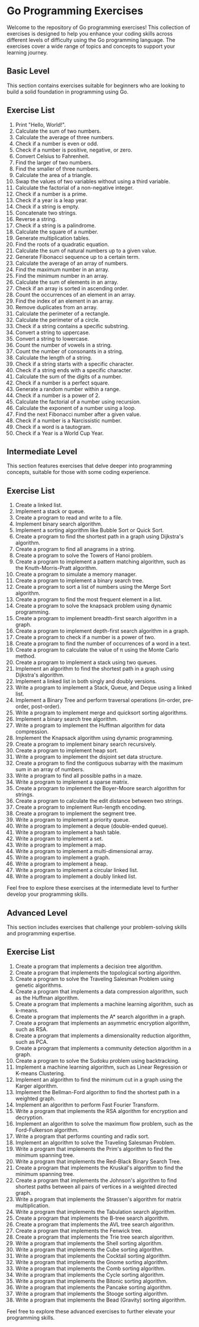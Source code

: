 # Go Programming Exercises

Welcome to the repository of Go programming exercises! This collection of exercises is designed to help you enhance your coding skills across different levels of difficulty using the Go programming language. The exercises cover a wide range of topics and concepts to support your learning journey.

## Basic Level

This section contains exercises suitable for beginners who are looking to build a solid foundation in programming using Go.

## Exercise List

1. Print "Hello, World!".
2. Calculate the sum of two numbers.
3. Calculate the average of three numbers.
4. Check if a number is even or odd.
5. Check if a number is positive, negative, or zero.
6. Convert Celsius to Fahrenheit.
7. Find the larger of two numbers.
8. Find the smaller of three numbers.
9. Calculate the area of a triangle.
10. Swap the values of two variables without using a third variable.
11. Calculate the factorial of a non-negative integer.
12. Check if a number is a prime.
13. Check if a year is a leap year.
14. Check if a string is empty.
15. Concatenate two strings.
16. Reverse a string.
17. Check if a string is a palindrome.
18. Calculate the square of a number.
19. Generate multiplication tables.
20. Find the roots of a quadratic equation.
21. Calculate the sum of natural numbers up to a given value.
22. Generate Fibonacci sequence up to a certain term.
23. Calculate the average of an array of numbers.
24. Find the maximum number in an array.
25. Find the minimum number in an array.
26. Calculate the sum of elements in an array.
27. Check if an array is sorted in ascending order.
28. Count the occurrences of an element in an array.
29. Find the index of an element in an array.
30. Remove duplicates from an array.
31. Calculate the perimeter of a rectangle.
32. Calculate the perimeter of a circle.
33. Check if a string contains a specific substring.
34. Convert a string to uppercase.
35. Convert a string to lowercase.
36. Count the number of vowels in a string.
37. Count the number of consonants in a string.
38. Calculate the length of a string.
39. Check if a string starts with a specific character.
40. Check if a string ends with a specific character.
41. Calculate the sum of the digits of a number.
42. Check if a number is a perfect square.
43. Generate a random number within a range.
44. Check if a number is a power of 2.
45. Calculate the factorial of a number using recursion.
46. Calculate the exponent of a number using a loop.
47. Find the next Fibonacci number after a given value.
48. Check if a number is a Narcissistic number.
49. Check if a word is a tautogram.
50. Check if a Year is a World Cup Year.

## Intermediate Level

This section features exercises that delve deeper into programming concepts, suitable for those with some coding experience.

## Exercise List

1. Create a linked list.
2. Implement a stack or queue.
3. Create a program to read and write to a file.
4. Implement binary search algorithm.
5. Implement a sorting algorithm like Bubble Sort or Quick Sort.
6. Create a program to find the shortest path in a graph using Dijkstra's algorithm.
7. Create a program to find all anagrams in a string.
8. Create a program to solve the Towers of Hanoi problem.
9. Create a program to implement a pattern matching algorithm, such as the Knuth-Morris-Pratt algorithm.
10. Create a program to simulate a memory manager.
11. Create a program to implement a binary search tree.
12. Create a program to sort a list of numbers using the Merge Sort algorithm.
13. Create a program to find the most frequent element in a list.
14. Create a program to solve the knapsack problem using dynamic programming.
15. Create a program to implement breadth-first search algorithm in a graph.
16. Create a program to implement depth-first search algorithm in a graph.
17. Create a program to check if a number is a power of two.
18. Create a program to find the number of occurrences of a word in a text.
19. Create a program to calculate the value of π using the Monte Carlo method.
20. Create a program to implement a stack using two queues.
21. Implement an algorithm to find the shortest path in a graph using Dijkstra's algorithm.
22. Implement a linked list in both singly and doubly versions.
23. Write a program to implement a Stack, Queue, and Deque using a linked list.
24. Implement a Binary Tree and perform traversal operations (in-order, pre-order, post-order).
25. Write a program to implement merge and quicksort sorting algorithms.
26. Implement a binary search tree algorithm.
27. Write a program to implement the Huffman algorithm for data compression.
28. Implement the Knapsack algorithm using dynamic programming.
29. Create a program to implement binary search recursively.
30. Create a program to implement heap sort.
31. Write a program to implement the disjoint set data structure.
32. Create a program to find the contiguous subarray with the maximum sum in an array of numbers.
33. Write a program to find all possible paths in a maze.
34. Write a program to implement a sparse matrix.
35. Create a program to implement the Boyer-Moore search algorithm for strings.
36. Create a program to calculate the edit distance between two strings.
37. Create a program to implement Run-length encoding.
38. Create a program to implement the segment tree.
39. Write a program to implement a priority queue.
40. Write a program to implement a deque (double-ended queue).
41. Write a program to implement a hash table.
42. Write a program to implement a set.
43. Write a program to implement a map.
44. Write a program to implement a multi-dimensional array.
45. Write a program to implement a graph.
46. Write a program to implement a heap.
47. Write a program to implement a circular linked list.
48. Write a program to implement a doubly linked list.

Feel free to explore these exercises at the intermediate level to further develop your programming skills.

## Advanced Level

This section includes exercises that challenge your problem-solving skills and programming expertise.

## Exercise List

1. Create a program that implements a decision tree algorithm.
2. Create a program that implements the topological sorting algorithm.
3. Create a program to solve the Traveling Salesman Problem using genetic algorithms.
4. Create a program that implements a data compression algorithm, such as the Huffman algorithm.
5. Create a program that implements a machine learning algorithm, such as k-means.
6. Create a program that implements the A* search algorithm in a graph.
7. Create a program that implements an asymmetric encryption algorithm, such as RSA.
8. Create a program that implements a dimensionality reduction algorithm, such as PCA.
9. Create a program that implements a community detection algorithm in a graph.
10. Create a program to solve the Sudoku problem using backtracking.
11. Implement a machine learning algorithm, such as Linear Regression or K-means Clustering.
12. Implement an algorithm to find the minimum cut in a graph using the Karger algorithm.
13. Implement the Bellman-Ford algorithm to find the shortest path in a weighted graph.
14. Implement an algorithm to perform Fast Fourier Transform.
15. Write a program that implements the RSA algorithm for encryption and decryption.
16. Implement an algorithm to solve the maximum flow problem, such as the Ford-Fulkerson algorithm.
17. Write a program that performs counting and radix sort.
18. Implement an algorithm to solve the Traveling Salesman Problem.
19. Write a program that implements the Prim's algorithm to find the minimum spanning tree.
20. Write a program that implements the Red-Black Binary Search Tree.
21. Create a program that implements the Kruskal's algorithm to find the minimum spanning tree.
22. Create a program that implements the Johnson's algorithm to find shortest paths between all pairs of vertices in a weighted directed graph.
23. Write a program that implements the Strassen's algorithm for matrix multiplication.
24. Write a program that implements the Tabulation search algorithm.
25. Create a program that implements the B-tree search algorithm.
26. Create a program that implements the AVL tree search algorithm.
27. Create a program that implements the Fenwick tree.
28. Create a program that implements the Trie tree search algorithm.
29. Write a program that implements the Shell sorting algorithm.
30. Write a program that implements the Cube sorting algorithm.
31. Write a program that implements the Cocktail sorting algorithm.
32. Write a program that implements the Gnome sorting algorithm.
33. Write a program that implements the Comb sorting algorithm.
34. Write a program that implements the Cycle sorting algorithm.
35. Write a program that implements the Bitonic sorting algorithm.
36. Write a program that implements the Pancake sorting algorithm.
37. Write a program that implements the Stooge sorting algorithm.
38. Write a program that implements the Bead (Gravity) sorting algorithm.

Feel free to explore these advanced exercises to further elevate your programming skills.
